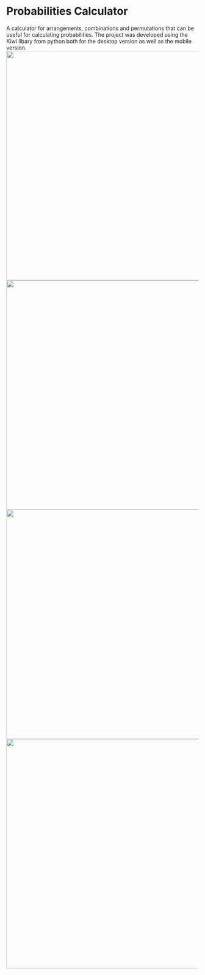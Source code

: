 # Probabilities Calculator
A calculator for arrangements, combinations and permutations that can be useful for calculating probabilities. The project was developed using the Kiwi libary from python both for the desktop version as well as the mobile version.
<img src="https://github.com/PedroRamos360/ProbabilitiesCalculator/assets/53490820/b96df220-9519-4aae-8826-347f53af00fc" height="600"/>
<img src="https://github.com/PedroRamos360/ProbabilitiesCalculator/assets/53490820/4524b04b-2633-420a-b858-9cbaa34ccc93" height="600"/>
<img src="https://github.com/PedroRamos360/ProbabilitiesCalculator/assets/53490820/d9c020b0-1f85-42b7-ad15-022308e97e8f" height="600"/>
<img src="https://github.com/PedroRamos360/ProbabilitiesCalculator/assets/53490820/55882a70-6547-4770-8ee6-640beefb7777" height="600"/>
